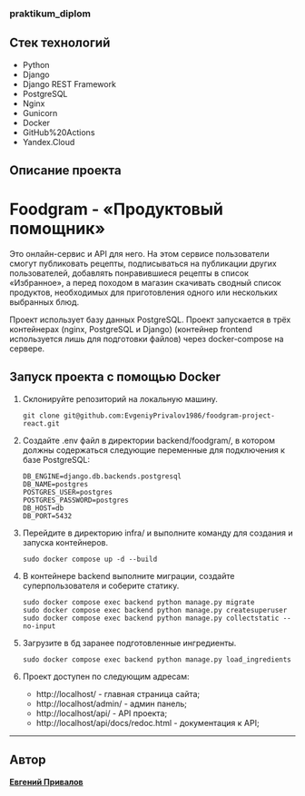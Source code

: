 ### praktikum_diplom

## Стек технологий

 - Python
 - Django
 - Django REST Framework
 - PostgreSQL
 - Nginx
 - Gunicorn
 - Docker
 - GitHub%20Actions
 - Yandex.Cloud

## Описание проекта
# Foodgram - «Продуктовый помощник»

Это онлайн-сервис и API для него. На этом сервисе пользователи смогут публиковать рецепты, подписываться на публикации других пользователей, добавлять понравившиеся рецепты в список «Избранное», а перед походом в магазин скачивать сводный список продуктов, необходимых для приготовления одного или нескольких выбранных блюд.

Проект использует базу данных PostgreSQL. Проект запускается в трёх контейнерах (nginx, PostgreSQL и Django) (контейнер frontend используется лишь для подготовки файлов) через docker-compose на сервере.

## Запуск проекта с помощью Docker

1. Склонируйте репозиторий на локальную машину.

    ```
    git clone git@github.com:EvgeniyPrivalov1986/foodgram-project-react.git
    ```

2. Создайте .env файл в директории backend/foodgram/, в котором должны содержаться следующие переменные для подключения к базе PostgreSQL:

    ```
    DB_ENGINE=django.db.backends.postgresql
    DB_NAME=postgres
    POSTGRES_USER=postgres
    POSTGRES_PASSWORD=postgres
    DB_HOST=db
    DB_PORT=5432    
    ```

3. Перейдите в директорию infra/ и выполните команду для создания и запуска контейнеров.
    ```
    sudo docker compose up -d --build
    ```
4. В контейнере backend выполните миграции, создайте суперпользователя и соберите статику.

    ```
    sudo docker compose exec backend python manage.py migrate
    sudo docker compose exec backend python manage.py createsuperuser
    sudo docker compose exec backend python manage.py collectstatic --no-input 
    ```

5. Загрузите в бд заранее подготовленные ингредиенты.

    ```
    sudo docker compose exec backend python manage.py load_ingredients
    ```

6. Проект доступен по следующим адресам:
    -  http://localhost/ - главная страница сайта;
    -  http://localhost/admin/ - админ панель;
    -  http://localhost/api/ - API проекта;
    -  http://localhost/api/docs/redoc.html - документация к API;

---
## Автор
**[Евгений Привалов](https://github.com/EvgeniyPrivalov1986)**
